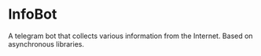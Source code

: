 # InfoBot
A telegram bot that collects various information from the Internet. Based on asynchronous libraries.
